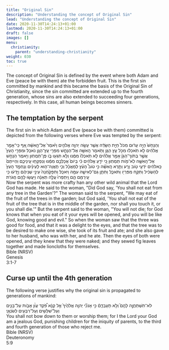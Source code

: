 ```yaml
---
title: "Original Sin"
description: "Understanding the concept of Original Sin"
lead: "Understanding the concept of Original Sin"
date: 2020-11-30T14:24:13+01:00
lastmod: 2020-11-30T14:24:13+01:00
draft: false
images: []
menu:
  christianity:
    parent: "understanding-christianity"
weight: 030
toc: true
---
```


The concept of Original Sin is defined by the event where both Adam and Eve (peace be with them) ate the forbidden fruit. This is the first sin committed by mankind and this became the basis of the Original Sin of Christianity, since the sin committed are extended up to the fourth generation, whose sins are also extended to succeeding four generations, respectively. In this case, all human beings becomes sinners.

## The temptation by the serpent
The first sin in which Adam and Eve (peace be with them) committed is depicted from the following verses where Eve was tempted by the serpent:
<div class="bible-wrapper">
  <div class="bible-verse">
    <div class="bible-hebrew">    
      וְהַנָּחָשׁ֙ הָיָ֣ה עָר֔וּם מִכֹּל֙ חַיַּ֣ת הַשָּׂדֶ֔ה אֲשֶׁ֥ר עָשָׂ֖ה יְהוָ֣ה אֱלֹהִ֑ים וַיֹּ֙אמֶר֙ אֶל־הָ֣אִשָּׁ֔ה אַ֚ף כִּֽי־אָמַ֣ר אֱלֹהִ֔ים לֹ֣א תֹֽאכְל֔וּ מִכֹּ֖ל עֵ֥ץ הַגָּֽן׃ 
      וַתֹּ֥אמֶר הָֽאִשָּׁ֖ה אֶל־הַנָּחָ֑שׁ מִפְּרִ֥י עֵֽץ־הַגָּ֖ן נֹאכֵֽל׃ 
      וּמִפְּרִ֣י הָעֵץ֮ אֲשֶׁ֣ר בְּתֹוךְ־הַגָּן֒ אָמַ֣ר אֱלֹהִ֗ים לֹ֤א תֹֽאכְלוּ֙ מִמֶּ֔נּוּ וְלֹ֥א תִגְּע֖וּ בֹּ֑ו פֶּן־תְּמֻתֽוּן׃ 
      וַיֹּ֥אמֶר הַנָּחָ֖שׁ אֶל־הָֽאִשָּׁ֑ה לֹֽא־מֹ֖ות תְּמֻתֽוּן׃ 
      כִּ֚י יֹדֵ֣עַ אֱלֹהִ֔ים כִּ֗י בְּיֹום֙ אֲכָלְכֶ֣ם מִמֶּ֔נּוּ וְנִפְקְח֖וּ עֵֽינֵיכֶ֑ם וִהְיִיתֶם֙ כֵּֽאלֹהִ֔ים יֹדְעֵ֖י טֹ֥וב וָרָֽע׃ 
      וַתֵּ֣רֶא הָֽאִשָּׁ֡ה כִּ֣י טֹוב֩ הָעֵ֨ץ לְמַאֲכָ֜ל וְכִ֧י תַֽאֲוָה־ה֣וּא לָעֵינַ֗יִם וְנֶחְמָ֤ד הָעֵץ֙ לְהַשְׂכִּ֔יל וַתִּקַּ֥ח מִפִּרְיֹ֖ו וַתֹּאכַ֑ל וַתִּתֵּ֧ן גַּם־לְאִישָׁ֛הּ עִמָּ֖הּ וַיֹּאכַֽל׃ 
      וַתִּפָּקַ֙חְנָה֙ עֵינֵ֣י שְׁנֵיהֶ֔ם וַיֵּ֣דְע֔וּ כִּ֥י עֵֽירֻמִּ֖ם הֵ֑ם וַֽיִּתְפְּרוּ֙ עֲלֵ֣ה תְאֵנָ֔ה וַיַּעֲשׂ֥וּ לָהֶ֖ם חֲגֹרֹֽת׃ 
    </div>
    <div class="translation">
      Now the serpent was more crafty han any other wild animal that the Lord God has made. He said to the woman, "Did God say, 'You shall not eat from any tree in the Garden'?" The woman said to the serpent, "We may eat of the fruit of the trees in the garden; but God said, 'You shall not eat of the fruit of the tree that is in the middle of the garden, nor shall you touch it, or you shall die.'" But the serpent said to the woman, "You will not die; for God knows that when you eat of it your eyes will be opened, and you will be like God, knowing good and evil." So when the woman saw that the three was good for food, and that it was a delight to the eyes, and that the tree was to be desired to make one wise, she took of its fruit and ate; and she also gave to her husband, who was with her, and he ate. Then the eyes of both were opened, and they knew that they were naked; and they sewed fig leaves together and made lioncloths for themselves.
    </div>  
  </div>
  <div class="bible-verse-no ot">
    <div class="book">Bible (NRSV)</div>
    <div class="chapter">Genesis</div>
    <div class="chapter-verse">3:1-7</div>
  </div>  
</div>

## Curse up until the 4th generation
The following verse justifies why the original sin is propagated to generations of mankind:
<div class="bible-wrapper">
  <div class="bible-verse">
    <div class="bible-hebrew">
    לֹא־תִשְׁתַּחֲוֶ֥֣ה לָהֶ֖ם֮ וְלֹ֣א תָעָבְדֵ֑ם֒ כִּ֣י אָנֹכִ֞י יְהוָ֤ה אֱלֹהֶ֙יךָ֙ אֵ֣ל קַנָּ֔א פֹּ֠קֵד עֲוֹ֨ן אָבֹ֧ות עַל־בָּנִ֛ים וְעַל־שִׁלֵּשִׁ֥ים וְעַל־רִבֵּעִ֖ים לְשֹׂנְאָֽ֑י׃ 
    </div>
    <div class="translation">
      You shall not bow down to them or worship them; for I the Lord your God am a jealous God, punishing children for the iniquity of parents, to the third and fourth generation of those who reject me.
    </div>  
  </div>
  <div class="bible-verse-no ot">
    <div class="book">Bible (NRSV)</div>
    <div class="chapter">Deuteronomy</div>
    <div class="chapter-verse">5:9</div>
  </div>  
</div>